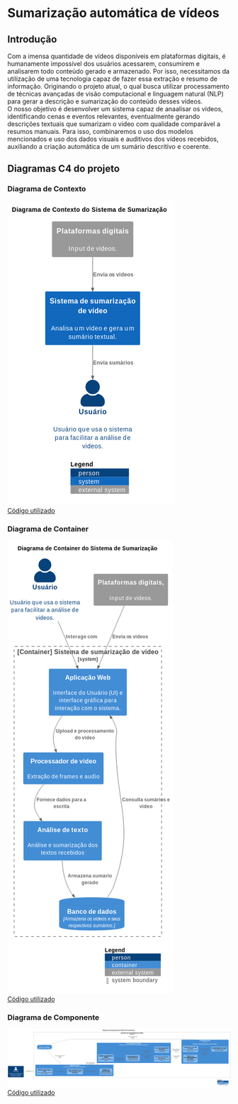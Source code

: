 # Sumarização automática de vídeos
## Introdução
  Com a imensa quantidade de vídeos disponíveis em plataformas digitais, é humanamente impossível dos usuários acessarem, consumirem e analisarem todo conteúdo gerado e armazenado. Por isso, necessitamos da utilização de uma tecnologia capaz de fazer essa extração e resumo de informação. Originando o projeto atual, o qual busca utilizar processamento de técnicas avançadas de visão computacional e linguagem natural (NLP) para gerar a descrição e sumarização do conteúdo desses vídeos.  
  O nosso objetivo é desenvolver um sistema capaz de anaalisar os vídeos, identificando cenas e eventos relevantes, eventualmente gerando descrições textuais que sumarizam o video com qualidade comparável a resumos manuais. Para isso, combinaremos o uso dos modelos mencionados e uso dos dados visuais e auditivos dos vídeos recebidos, auxiliando a criação automática de um sumário descritivo e coerente.  

## Diagramas C4 do projeto
### Diagrama de Contexto
![alt text](https://github.com/Britojp/PAS-sumarizacao/blob/main/Diagramas/1Contexto.png)  
[Código utilizado](https://github.com/Britojp/PAS-sumarizacao/blob/main/Diagramas/1Contexto.puml)
### Diagrama de Container
![alt text](https://github.com/Britojp/PAS-sumarizacao/blob/main/Diagramas/2Container.png)  
[Código utilizado](https://github.com/Britojp/PAS-sumarizacao/blob/main/Diagramas/2Container.puml)
### Diagrama de Componente
![alt text](https://github.com/Britojp/PAS-sumarizacao/blob/main/Diagramas/Componente-Processo-Video.png)  
[Código utilizado](https://github.com/Britojp/PAS-sumarizacao/blob/main/Diagramas/Componente-Processo-Video.puml)
